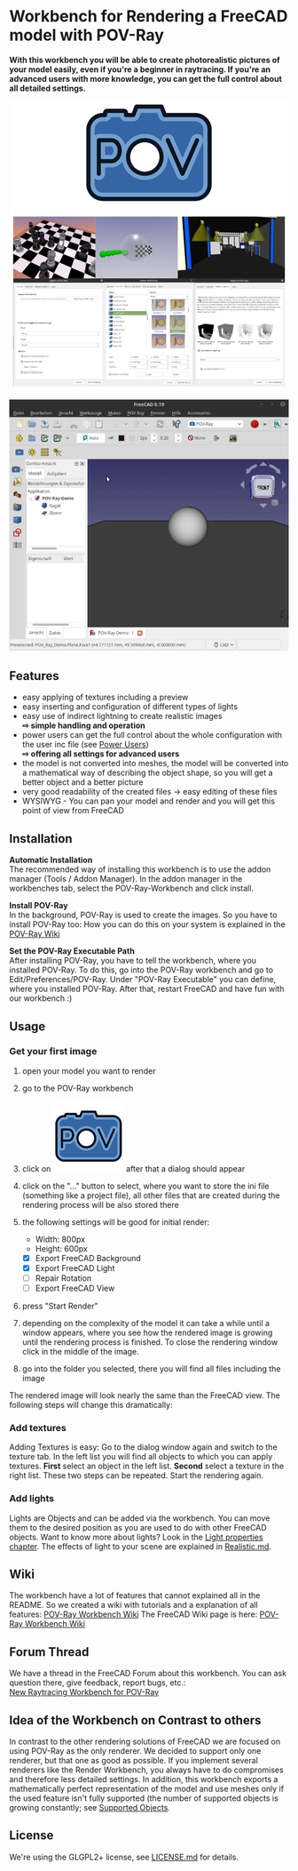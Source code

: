 # Workbench for Rendering a FreeCAD model with POV-Ray

**With this workbench you will be able to create photorealistic pictures of your model easily, even if you're a beginner in raytracing. If you're an advanced users with more knowledge, you can get the full control about all detailed settings.**

![Logo and Renderings](README_img.png)

![Screencast of the Rendering](Workbench_Demo.gif)

## Features

* easy applying of textures including a preview
* easy inserting and configuration of different types of lights
* easy use of indirect lightning to create realistic images  
  **⇨ simple handling and operation**
* power users can get the full control about the whole configuration with the user inc file (see [Power Users](doc/PowerUser.md))  
  **⇨ offering all settings for advanced users**
* the model is not converted into meshes, the model will be converted into a mathematical way of describing the object shape, so you will get a better object and a better picture
* very good readability of the created files → easy editing of these files
* WYSIWYG - You can pan your model and render and you will get this point of view from FreeCAD

## Installation

**Automatic Installation**  
The recommended way of installing this workbench is to use the addon manager (Tools / Addon Manager). In the addon manager in the workbenches tab, select the POV-Ray-Workbench and click install.

**Install POV-Ray**  
In the background, POV-Ray is used to create the images. So you have to install POV-Ray too:
How you can do this on your system is explained in the [POV-Ray Wiki](http://wiki.povray.org/content/HowTo:Install_POV)

**Set the POV-Ray Executable Path**  
After installing POV-Ray, you have to tell the workbench, where you installed POV-Ray. To do this, go into the POV-Ray workbench and go to Edit/Preferences/POV-Ray. Under "POV-Ray Executable" you can define, where you installed POV-Ray. After that, restart FreeCAD and have fun with our workbench :)

## Usage

### Get your first image

1. open your model you want to render
2. go to the POV-Ray workbench
3. click on ![Settings & Render Icon](icons/logo.svg) after that a dialog should appear
4. click on the "..." button to select, where you want to store the ini file (something like a project file), all other files that are created during the rendering process will be also stored there
5. the following settings will be good for initial render:
  
   * Width: 800px
   * Height: 600px
   * [x] Export FreeCAD Background
   * [x] Export FreeCAD Light
   * [ ] Repair Rotation
   * [ ] Export FreeCAD View
  
6. press "Start Render"
7. depending on the complexity of the model it can take a while until a window appears, where you see how the rendered image is growing until the rendering process is finished. To close the rendering window click in the middle of the image.
8. go into the folder you selected, there you will find all files including the image

The rendered image will look nearly the same than the FreeCAD view. The following steps will change this dramatically:

### Add textures

Adding Textures is easy: Go to the dialog window again and switch to the texture tab. In the left list you will find all objects to which you can apply textures. **First** select an object in the left list. **Second** select a texture in the right list. These two steps can be repeated.
Start the rendering again.

### Add lights

Lights are Objects and can be added via the workbench. You can move them to the desired position as you are used to do with other FreeCAD objects.
Want to know more about lights? Look in the [Light properties chapter](doc/LightProperties.md). The effects of light to your scene are explained in [Realistic.md](doc/Realistic.md).

## Wiki

The workbench have a lot of features that cannot explained all in the README. So we created a wiki with tutorials and a explanation of all features: [POV-Ray Workbench Wiki](doc/)
The FreeCAD Wiki page is here: [POV-Ray Workbench Wiki](https://wiki.freecadweb.org/POV-Ray-Rendering_Workbench)

## Forum Thread

We have a thread in the FreeCAD Forum about this workbench. You can ask question there, give feedback, report bugs, etc.:  
[New Raytracing Workbench for POV-Ray](https://forum.freecadweb.org/viewtopic.php?f=9&t=48629)

## Idea of the Workbench on Contrast to others

In contrast to the other rendering solutions of FreeCAD we are focused on using POV-Ray as the only renderer. We decided to support only one renderer, but that one as good as possible. If you implement several renderers like the Render Workbench, you always have to do compromises and therefore less detailed settings. In addition, this workbench exports a mathematically perfect representation of the model and use meshes only if the used feature isn't fully supported (the number of supported objects is growing constantly; see [Supported Objects](doc/Supported.md).

## License

We're using the GLGPL2+ license, see [LICENSE.md](LICENSE.md) for details.